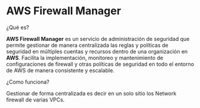 # AWS Firewall Manager

¿Qué es?

**AWS Firewall Manager** es un servicio de administración de seguridad que permite gestionar de manera centralizada las reglas y políticas de seguridad en múltiples cuentas y recursos dentro de una organización en **AWS**. Facilita la implementación, monitoreo y mantenimiento de configuraciones de firewall y otras políticas de seguridad en todo el entorno de AWS de manera consistente y escalable.

¿Como funciona?

Gestionar de forma centralizada es decir en un solo sitio los Network firewall de varias VPCs.